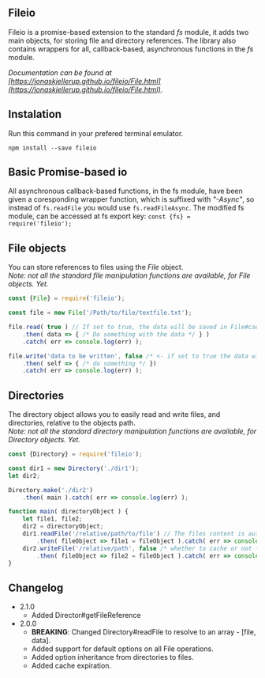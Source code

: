 ## Fileio
Fileio is a promise-based extension to the standard *fs* module, 
it adds two main objects, for storing file and directory references. 
The library also contains wrappers for all, callback-based, asynchronous functions 
in the *fs* module.

*Documentation can be found at [https://jonaskjellerup.github.io/fileio/File.html](https://jonaskjellerup.github.io/fileio/File.html)*.

## Instalation
Run this command in your prefered terminal emulator.
```
npm install --save fileio
```

## Basic Promise-based io
All asynchronous callback-based functions, in the fs module, have been given a coresponding wrapper function, 
which is suffixed with *"-Async"*, so instead of ```fs.readFile``` you would use ```fs.readFileAsync```.
The modified fs module, can be accessed at fs export key: ```const {fs} = require('fileio');```

## File objects
You can store references to files using the *File* object.  
*Note: not all the standard file manipulation functions are available, for File objects. Yet.*
```javascript
const {File} = require('fileio');

const file = new File('/Path/to/file/textfile.txt');

file.read( true ) // If set to true, the data will be saved in File#cache
    .then( data => { /* Do something with the data */ } )
    .catch( err => console.log(err) );

file.write('data to be written', false /* <- if set to true the data will also be saved in the cache */)
    .then( self => { /* do something */ })
    .catch( err => console.log(err) );
```

## Directories
The directory object allows you to easily read and write files, and directories, relative to the objects path.  
*Note: not all the standard directory manipulation functions are available, for Directory objects. Yet.*
```javascript
const {Directory} = require('fileio');

const dir1 = new Directory('./dir1');
let dir2;

Directory.make('./dir2')
    .then( main ).catch( err => console.log(err) );

function main( directoryObject ) {
    let file1, file2;
    dir2 = directoryObject;
    dir1.readFile('/relative/path/to/file') // The files content is automatically put into File#char
        .then( fileObject => file1 = fileObject ).catch( err => console.log(err) );
    dir2.writeFile('/relative/path', false /* whether to cache or not */)
        .then( fileObject => file2 = fileObject ).catch( err => console.log(err) );
}

```

## Changelog
* 2.1.0
    * Added Director#getFileReference
* 2.0.0
    * __BREAKING__: Changed Directory#readFile to resolve to an array - [file, data].
    * Added support for default options on all File operations.
    * Added option inheritance from directories to files.
    * Added cache expiration.
